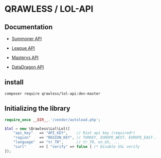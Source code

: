 # QRAWLESS / LOL-API

## Documentation
* [Summoner API](./docs/Summoner.md)
* [League API](./docs/League.md)
* [Masterys API](./docs/Masterys.md)
  

* [DataDragon API](./docs/DDragon.md)


install
------------------------
```
composer require qrawless/lol-api:dev-master
```
Initializing the library
------------------------
```php
require_once __DIR__.'/vendor/autoload.php';

$lol = new \Qrawless\Lol\Lol([
    "api_key"   => "API_KEY",    // Riot api key (required*)
    "region"    => "REGION_KEY", // TURKEY, EUROPE_WEST, EUROPE_EAST..  (default: EUROPE_WEST)
    "language"  => "tr_TR",      // tr_TR, en_US, ...                   (default: en_US)
    "curl"      => [ "verify" => false ] /* Disable SSL verify            (default: true) */
]);
```